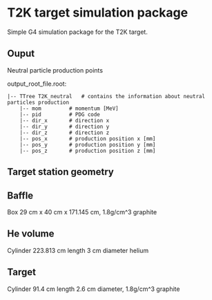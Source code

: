 # T2K target simulation package

Simple G4 simulation package for the T2K target.

## Ouput
Neutral particle production points

output_root_file.root:

    |-- TTree T2K_neutral   # contains the information about neutral particles production
        |-- mom         # momentum [MeV]
        |-- pid         # PDG code
        |-- dir_x       # direction x
        |-- dir_y       # direction y
        |-- dir_z       # direction z
        |-- pos_x       # production position x [mm]
        |-- pos_y       # production position y [mm]
        |-- pos_z       # production position z [mm]

## Target station geometry

## Baffle
Box 29 cm x 40 cm x 171.145 cm, 1.8g/cm^3 graphite

## He volume

Cylinder 223.813 cm length 3 cm diameter helium

## Target
Cylinder 91.4 cm length 2.6 cm diameter, 1.8g/cm^3 graphite


